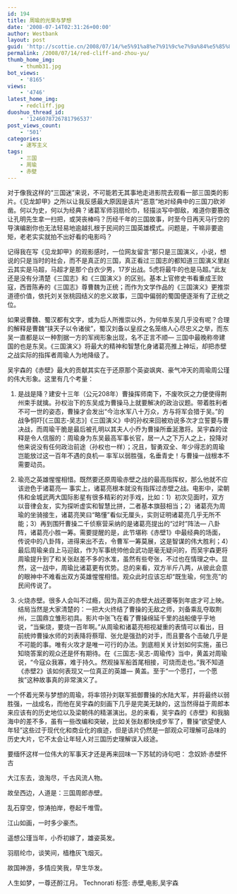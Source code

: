 ```yaml
---
id: 194
title: 周瑜的光荣与梦想
date: '2008-07-14T02:31:26+00:00'
author: Westbank
layout: post
guid: 'http://scottie.cn/2008/07/14/%e5%91%a8%e7%91%9c%e7%9a%84%e5%85%89%e8%8d%a3%e4%b8%8e%e6%a2%a6%e6%83%b3/'
permalink: /2008/07/14/red-cliff-and-zhou-yu/
thumb_home_img:
    - thumb31.jpg
bot_views:
    - '8165'
views:
    - '4746'
latest_home_img:
    - redcliff.jpg
duoshuo_thread_id:
    - '1246078726781796537'
post_views_count:
    - '501'
categories:
    - 速写主义
tags:
    - 三国
    - 周瑜
    - 赤壁
---
```


对于像我这样的“三国迷”来说，不可能若无其事地走进影院去观看一部三国类的影片。《见龙卸甲》之所以让我反感最大原因是该片“恶意”地对经典中的三国刀砍斧凿。何以为史，何以为经典？诸葛军师羽扇纶巾，轻描淡写中御敌，难道你要篡改让孔明先生拿一扫把，或哭丧棒吗？历经千年的三国故事，时至今日再天马行空的导演编剧你也无法轻易地逾越扎根于民间的三国英雄模式。问题是，干嘛非要逾矩，老老实实就拍不出好看的电影吗？

记得我在写《见龙卸甲》的观影感时，一位网友留言“那只是三国演义，小说，想说的只是当时的社会，而不是真正的三国，真正看过三国志的都知道三国演义里赵云其实是马超，马超才是那个白衣少男，17岁出战。5虎将最牛的也是马超。”此友还是没有分清楚《三国志》和《三国演义》的区别。基本上官修史书看重成王败寇，西晋陈寿的《三国志》尊曹魏为正统；而作为文学作品的《三国演义》更推崇道德价值，依托刘关张桃园结义的忠义故事，三国中偏弱的蜀国便逐渐有了正统之位。

如果说曹魏、蜀汉都有文字，或为后人所推崇以外，为何单东吴几乎没有呢？合理的解释是曹魏“挟天子以令诸侯”，蜀汉刘备以皇叔之名笼络人心尽忠义之举，而东吴一直都是以一种割据一方的军阀形象出现，名不正言不顺— 三国中最晚称帝建国的也是东吴。《三国演义》将最大的精神和智慧化身诸葛亮推上神坛，却把赤壁之战实际的指挥者周瑜人为地降级了。

吴宇森的《赤壁》最大的贡献其实在于还原那个英姿飒爽、豪气冲天的周瑜周公瑾的伟大形象。这里有几个考量：

1. 是战是降？建安十三年（公元208年）曹操挥师南下，不废吹灰之力便使得荆州束手就擒。孙权治下的东吴成为曹操马上就要解决的政治议题。带着胜利者不可一世的姿态，曹操才会发出“今治水军八十万众，方与将军会猎于吴。”的战争恫吓[《三国志-吴志》]《三国演义》中的孙权来回被劝说多次才立誓要与曹决战，而周瑜干脆是最后被孔明以其夫人小乔为曹操所垂涎激将。吴宇森的诠释是令人信服的：周瑜身为东吴最高军事长官，居一人之下万人之上，投降对他来说没有任何政治前途（孙权也一样）；况且，智勇双全、年少得志的周瑜岂能放过这一百年不遇的良机— 率军以弱胜强，名垂青史！与曹操一战根本不需要动员。

2. 瑜亮之英雄惺惺相惜。既然要还原周瑜赤壁之战的最高指挥权，那么他就不应该逊色于诸葛亮— 事实上，诸葛亮根本就没有指挥过赤壁之战。电影中，梁朝伟和金城武两大国际影星有很多精彩的对手戏，比如：1）初次见面时，双方以音律会友，实为探听虚实和智慧比拼，二者基本旗鼓相当；2）诸葛亮为周瑜的坐骑接生，诸葛亮笑曰“略懂”看似无厘头，实则证明诸葛亮几乎无所不能；3）再到围歼曹操二千侦察营采纳的是诸葛亮提出的“过时”阵法— 八卦阵，诸葛亮小胜一筹。需要提醒的是，此节堪称《赤壁1》中最经典的场面，传说中的八卦阵，进得来出不去，令曹军一筹莫展，这是智谋的伟大胜利；4）最后周瑜亲自上马迎敌，作为军事统帅他会武功是毫无疑问的，而吴宇森更将周瑜提升到了和关张赵差不多的水准，虽然有些夸张，不过也在情理之中。显然，这一战中，周瑜比诸葛更有优势。总的来看，双方半斤八两，从彼此会意的眼神中不难看出双方英雄惺惺相惜。观众此时应该忘却“既生瑜，何生亮”的民间传说了。

3. 火烧赤壁。很多人会叫不过瘾，因为真正的赤壁大战还要等到年底才可上映。结局当然是大家清楚的：一把大火终结了曹操的无敌之师，刘备乘乱夺取荆州，三国鼎立雏形初具。影片中张飞在看了曹操绵延千里的战船傻乎乎地说，“当柴烧，要烧一百年啊。”从周瑜和诸葛亮相视凝重的表情可以看出，目前统帅曹操水师的刘表降将蔡瑁、张允是强劲的对手，而且要各个击破几乎是不可能的事。唯有火攻才是唯一可行的办法。到底相关关计划如何实施，虽已知晓答案的观众还是怀有期待。在《三国志-吴志-周瑜传》当中，黄盖对周瑜说，“今寇众我寡，难于持久。然观操军船首尾相接，可烧而走也。”我不知道《赤壁2》该如何表现又一位真正的英雄— 黄盖。至于“一个愿打，一个愿挨”这种故事真的非常演义了。

一个怀着光荣与梦想的周瑜，将率领孙刘联军抵御曹操的水陆大军，并将最终以弱胜强，一战成名，而他在吴宇森的刻画下几乎是完美无缺的，这当然得益于周郎本来应该有的历史地位以及梁朝伟的精湛演出。总的来看，吴宇森的《赤壁》和我脑海中的差不多，虽有一些改编和突破，比如关张赵都快成步军了，曹操“欲望使人年轻”这些过于现代化和商业化的痕迹，但是该片仍然是一部观众可理解可品味的历史大片，它不太会让年轻人对三国历史理解误入歧途。

要缅怀这样一位伟大的军事天才还是再来回味一下苏轼的诗句吧：
念奴娇·赤壁怀古 

大江东去，浪淘尽，千古风流人物。

故垒西边，人道是：三国周郎赤壁。

乱石穿空，惊涛拍岸，卷起千堆雪。

江山如画，一时多少豪杰。

遥想公瑾当年，小乔初嫁了，雄姿英发。

羽扇纶巾，谈笑间，樯橹灰飞烟灭。

故国神游，多情应笑我，早生华发。

人生如梦，一尊还酹江月。
Technorati 标签: 赤壁,电影,吴宇森